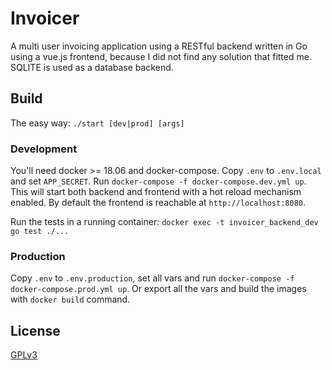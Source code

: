 # Invoicer

A multi user invoicing application using a RESTful backend written in Go using a vue.js frontend,
because I did not find any solution that fitted me. SQLITE is used as a database backend.

## Build

The easy way: `./start [dev|prod] [args]`

### Development

You'll need docker >= 18.06 and docker-compose. Copy `.env` to `.env.local` and set `APP_SECRET`. Run `docker-compose -f docker-compose.dev.yml up`. This will start both backend and frontend with a hot reload mechanism enabled. By default the frontend is reachable at `http://localhost:8080`.

Run the tests in a running container: `docker exec -t invoicer_backend_dev go test ./...`

### Production

Copy `.env` to `.env.production`, set all vars and run `docker-compose -f docker-compose.prod.yml up`. Or export all the vars and build the images with `docker build` command.

## License

[GPLv3](LICENSE)
